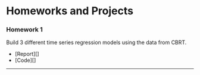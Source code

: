 # Homeworks and Projects

### Homework 1
Build 3 different time series regression models using the data from CBRT. 

- [Report][]
- [Code][]

--- 
